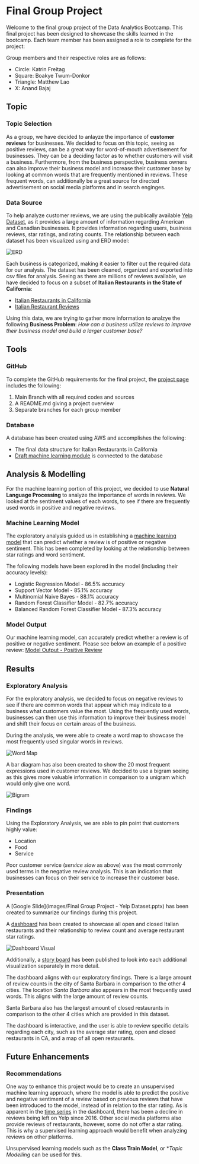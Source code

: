 # Final Group Project 

Welcome to the final group project of the Data Analytics Bootcamp. This final project has been designed to showcase the skills learned in the bootcamp.
Each team member has been assigned a role to complete for the project: 

Group members and their respective roles are as follows:
- Circle: Katrin Freitag
- Square: Boakye Twum-Donkor
- Triangle: Matthew Lao
- X: Anand Bajaj

## Topic

### Topic Selection
As a group, we have decided to anlayze the importance of **customer reviews** for businesses. We decided to focus on this topic, seeing as positive reviews, can be a great way for word-of-mouth advertisement for businesses. They can be a deciding factor as to whether customers will visit a business. Furthermore, from the business perspective, business owners can also improve their business model and increase their customer base by looking at common words that are frequently mentioned in reviews. These frequent words, can additionally be a great source for directed advertisement on social media platforms and in search enginges. 

### Data Source
To help analyze customer reviews, we are using the publically available [Yelp Dataset](https://www.yelp.com/dataset/), as it provides a large amount of information regarding American and Canadian businesses. It provides information regarding users, business reviews, star ratings, and rating counts. The relationship between each dataset has been visualized using and ERD model:

![ERD](images/Yelp_ERD.png)


Each business is categorized, making it easier to filter out the required data for our analysis. The dataset has been cleaned, organized and exported into csv files for analysis. Seeing as there are millions of reviews available, we have decided to focus on a subset of **Italian Restaurants in the State of California**:

- [Italian Restaurants in California](resources/yelp_business_dataset_italian_restaurant_clean.csv)
- [Italian Restaurant Reviews](resources/yelp_reviews_Italian_Restaurant_cleanimport.csv)

Using this data, we are trying to gather more information to analzye the following **Business Problem**: 
*How can a business utilize reviews to improve their business model and build a larger customer base?*

## Tools 

### GitHub 
To complete the GitHub requirements for the final project, the [project page](https://github.com/KF59874/final_group_project) includes the following: 
1. Main Branch with all required codes and sources
2. A README.md giving a project overview
3. Separate branches for each group member

### Database
A database has been created using AWS and accomplishes the following:
- The final data structure for Italian Restaurants in California
- [Draft machine learning module](images/Machine_learning.png) is connected to the database

## Analysis & Modelling

For the machine learning portion of this project, we decided to use **Natural Language Processing** to analyze the importance of words in reviews. We looked at the sentiment values of each words, to see if there are frequently used words in positive and negative reviews. 

### Machine Learning Model
The exploratory analysis guided us in establishing a [machine learning model](src/yelp_ml_model.ipynb) that can predict whether a review is of positive or negative sentiment. This has been completed by looking at the relationship between star ratings and word sentiment.

The following models have been explored in the model (including their accuracy levels):
- Logistic Regression Model - 86.5% accuracy
- Support Vector Model - 85.1% accuracy
- Multinomial Naive Bayes - 88.1% accuracy
- Random Forest Classifier Model - 82.7% accuracy 
- Balanced Random Forest Classifier Model - 87.3% accuracy

### Model Output
Our machine learning model, can accurately predict whether a review is of positive or negative sentiment. Please see below an example of a positive review:
[Model Output - Positive Review](images/pos_model_output.PNG)

## Results

### Exploratory Analysis
For the exploratory analysis, we decided to focus on negative reviews to see if there are common words that appear which may indicate to a business what customers value the most. Using the frequently used words, businesses can then use this information to improve their business model and shift their focus on certain areas of the business. 

During the analysis, we were able to create a word map to showcase the most frequently used singular words in reviews. 

![Word Map](images/negative_review_wordcloud.png)

A bar diagram has also been created to show the 20 most frequent expressions used in customer reviews. We decided to use a bigram seeing as this gives more valuable information in comparison to a unigram which would only give one word. 

![Bigram](images/negative_review_most_frequent_words_bigram.png)

### Findings
Using the Exploratory Analysis, we are able to pin point that customers highly value:
- Location
- Food 
- Service

Poor customer service (*service slow* as above) was the most commonly used terms in the negative review analysis. This is an indication that businesses can focus on their service to increase their customer base. 

### Presentation
A [Google Slide](images/Final Group Project - Yelp Dataset.pptx) has been created to summarize our findings during this project.

A [dashboard](https://public.tableau.com/app/profile/kf3279/viz/DashboardofItalianRestaurantsinCalifornia/DashboardofItalianRestauransinCalifornia?publish=yes) has  been created to showcase all open and closed Italian restaurants and their relationship to review count and average restaurant star ratings. 

![Dashboard Visual](images/dashboard.PNG)

Additionally, a [story board](https://public.tableau.com/app/profile/kf3279/viz/StoryboardofItalianRestaurantsinCalifornia/ItalianRestaurantsinCA?publish=yes) has been published to look into each additional visualization separately in more detail. 

The dashboard aligns with our exploratory findings. There is a large amount of review counts in the city of Santa Barbara in comparison to the other 4 cities. The location *Santa Barbara* also appears in the most frequently used words. This aligns with the large amount of review counts. 

Santa Barbara also has the largest amount of closed restaurants in comparison to the other 4 cities which are provided in this dataset. 

The dashboard is interactive, and the user is able to review specific details regarding each city, such as the average star rating, open and closed restaurants in CA, and a map of all open restaurants. 

## Future Enhancements
### Recommendations 
One way to enhance this project would be to create an unsupervised machine learning approach, where the model is able to predict the positive and negative sentiment of a review based on previous reviews that have been introduced to the model, instead of in relation to the star rating. As is apparent in the [time series](images/reviews_per_month.png) in the dashboard, there has been a decline in reviews being left on Yelp since 2016. Other social media platforms also provide reviews of restaurants, however, some do not offer a star rating. This is why a supervised learning approach would benefit when analyzing reviews on other platforms. 

Unsupervised learning models such as the **Class Train Model**, or **Topic Modelling* can be used for this. 
